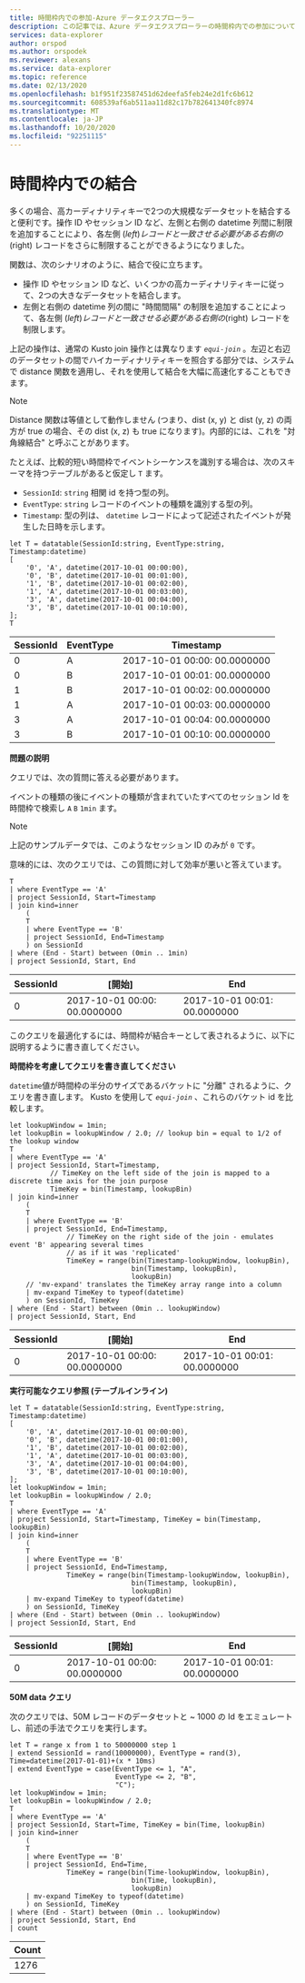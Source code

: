 ```yaml
---
title: 時間枠内での参加-Azure データエクスプローラー
description: この記事では、Azure データエクスプローラーの時間枠内での参加について説明します。
services: data-explorer
author: orspod
ms.author: orspodek
ms.reviewer: alexans
ms.service: data-explorer
ms.topic: reference
ms.date: 02/13/2020
ms.openlocfilehash: b1f951f23587451d62deefa5feb24e2d1fc6b612
ms.sourcegitcommit: 608539af6ab511aa11d82c17b782641340fc8974
ms.translationtype: MT
ms.contentlocale: ja-JP
ms.lasthandoff: 10/20/2020
ms.locfileid: "92251115"
---
```

# <a name="time-window-join"></a>時間枠内での結合

多くの場合、高カーディナリティキーで2つの大規模なデータセットを結合すると便利です。操作 ID やセッション ID など、左側と右側の datetime 列間に制限を追加することにより、各左側 ($left) レコードと一致させる必要がある右側の ($right) レコードをさらに制限することができるようになりました。

関数は、次のシナリオのように、結合で役に立ちます。
* 操作 ID やセッション ID など、いくつかの高カーディナリティキーに従って、2つの大きなデータセットを結合します。
* 左側と右側の datetime 列の間に "時間間隔" の制限を追加することによって、各左側 ($left) レコードと一致させる必要がある右側の ($right) レコードを制限します。

上記の操作は、通常の Kusto join 操作とは異なります *`equi-join`* 。左辺と右辺のデータセットの間でハイカーディナリティキーを照合する部分では、システムで distance 関数を適用し、それを使用して結合を大幅に高速化することもできます。

> [!NOTE]
> Distance 関数は等値として動作しません (つまり、dist (x, y) と dist (y, z) の両方が true の場合、その dist (x, z) も true になります)。内部的には、これを "対角線結合" と呼ぶことがあります。

たとえば、比較的短い時間枠でイベントシーケンスを識別する場合は、次のスキーマを持つテーブルがあると仮定し `T` ます。

* `SessionId`: `string` 相関 id を持つ型の列。
* `EventType`: `string` レコードのイベントの種類を識別する型の列。
* `Timestamp`: 型の列は、 `datetime` レコードによって記述されたイベントが発生した日時を示します。

<!-- csl: https://help.kusto.windows.net:443/Samples -->
```kusto
let T = datatable(SessionId:string, EventType:string, Timestamp:datetime)
[
    '0', 'A', datetime(2017-10-01 00:00:00),
    '0', 'B', datetime(2017-10-01 00:01:00),
    '1', 'B', datetime(2017-10-01 00:02:00),
    '1', 'A', datetime(2017-10-01 00:03:00),
    '3', 'A', datetime(2017-10-01 00:04:00),
    '3', 'B', datetime(2017-10-01 00:10:00),
];
T
```

|SessionId|EventType|Timestamp|
|---|---|---|
|0|A|2017-10-01 00:00: 00.0000000|
|0|B|2017-10-01 00:01: 00.0000000|
|1|B|2017-10-01 00:02: 00.0000000|
|1|A|2017-10-01 00:03: 00.0000000|
|3|A|2017-10-01 00:04: 00.0000000|
|3|B|2017-10-01 00:10: 00.0000000|


**問題の説明**

クエリでは、次の質問に答える必要があります。

   イベントの種類の後にイベントの種類が含まれていたすべてのセッション Id を時間枠で検索し `A` `B` `1min` ます。

> [!NOTE]
> 上記のサンプルデータでは、このようなセッション ID のみが `0` です。

意味的には、次のクエリでは、この質問に対して効率が悪いと答えています。

```kusto
T 
| where EventType == 'A'
| project SessionId, Start=Timestamp
| join kind=inner
    (
    T 
    | where EventType == 'B'
    | project SessionId, End=Timestamp
    ) on SessionId
| where (End - Start) between (0min .. 1min)
| project SessionId, Start, End 

```

|SessionId|[開始]|End|
|---|---|---|
|0|2017-10-01 00:00: 00.0000000|2017-10-01 00:01: 00.0000000|

このクエリを最適化するには、時間枠が結合キーとして表されるように、以下に説明するように書き直してください。

**時間枠を考慮してクエリを書き直してください**

`datetime`値が時間枠の半分のサイズであるバケットに "分離" されるように、クエリを書き直します。 Kusto を使用して *`equi-join`* 、これらのバケット id を比較します。

```kusto
let lookupWindow = 1min;
let lookupBin = lookupWindow / 2.0; // lookup bin = equal to 1/2 of the lookup window
T 
| where EventType == 'A'
| project SessionId, Start=Timestamp,
          // TimeKey on the left side of the join is mapped to a discrete time axis for the join purpose
          TimeKey = bin(Timestamp, lookupBin)
| join kind=inner
    (
    T 
    | where EventType == 'B'
    | project SessionId, End=Timestamp,
              // TimeKey on the right side of the join - emulates event 'B' appearing several times
              // as if it was 'replicated'
              TimeKey = range(bin(Timestamp-lookupWindow, lookupBin),
                              bin(Timestamp, lookupBin),
                              lookupBin)
    // 'mv-expand' translates the TimeKey array range into a column
    | mv-expand TimeKey to typeof(datetime)
    ) on SessionId, TimeKey 
| where (End - Start) between (0min .. lookupWindow)
| project SessionId, Start, End 
```

|SessionId|[開始]|End|
|---|---|---|
|0|2017-10-01 00:00: 00.0000000|2017-10-01 00:01: 00.0000000|

**実行可能なクエリ参照 (テーブルインライン)**

<!-- csl: https://help.kusto.windows.net:443/Samples -->
```kusto
let T = datatable(SessionId:string, EventType:string, Timestamp:datetime)
[
    '0', 'A', datetime(2017-10-01 00:00:00),
    '0', 'B', datetime(2017-10-01 00:01:00),
    '1', 'B', datetime(2017-10-01 00:02:00),
    '1', 'A', datetime(2017-10-01 00:03:00),
    '3', 'A', datetime(2017-10-01 00:04:00),
    '3', 'B', datetime(2017-10-01 00:10:00),
];
let lookupWindow = 1min;
let lookupBin = lookupWindow / 2.0;
T 
| where EventType == 'A'
| project SessionId, Start=Timestamp, TimeKey = bin(Timestamp, lookupBin)
| join kind=inner
    (
    T 
    | where EventType == 'B'
    | project SessionId, End=Timestamp,
              TimeKey = range(bin(Timestamp-lookupWindow, lookupBin),
                              bin(Timestamp, lookupBin),
                              lookupBin)
    | mv-expand TimeKey to typeof(datetime)
    ) on SessionId, TimeKey 
| where (End - Start) between (0min .. lookupWindow)
| project SessionId, Start, End 
```

|SessionId|[開始]|End|
|---|---|---|
|0|2017-10-01 00:00: 00.0000000|2017-10-01 00:01: 00.0000000|


**50M data クエリ**

次のクエリでは、50M レコードのデータセットと ~ 1000 の Id をエミュレートし、前述の手法でクエリを実行します。

<!-- csl: https://help.kusto.windows.net:443/Samples -->
```kusto
let T = range x from 1 to 50000000 step 1
| extend SessionId = rand(10000000), EventType = rand(3), Time=datetime(2017-01-01)+(x * 10ms)
| extend EventType = case(EventType <= 1, "A",
                          EventType <= 2, "B",
                          "C");
let lookupWindow = 1min;
let lookupBin = lookupWindow / 2.0;
T 
| where EventType == 'A'
| project SessionId, Start=Time, TimeKey = bin(Time, lookupBin)
| join kind=inner
    (
    T 
    | where EventType == 'B'
    | project SessionId, End=Time, 
              TimeKey = range(bin(Time-lookupWindow, lookupBin), 
                              bin(Time, lookupBin),
                              lookupBin)
    | mv-expand TimeKey to typeof(datetime)
    ) on SessionId, TimeKey 
| where (End - Start) between (0min .. lookupWindow)
| project SessionId, Start, End 
| count 
```

|Count|
|---|
|1276|
